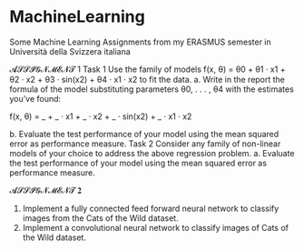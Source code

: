# MachineLearning
Some Machine Learning Assignments from my ERASMUS semester in Università della Svizzera italiana 


𝓐𝓢𝓢𝓘𝓖𝓝𝓜𝓔𝓝𝓣 1
Task 1
Use the family of models f(x, θ) = θ0 + θ1 · x1 + θ2 · x2 + θ3 · sin(x2) + θ4 · x1 · x2 to fit the
data.
a. Write in the report the formula of the model substituting parameters θ0, . . . , θ4 with
the estimates you’ve found:

f(x, θ) = _ + _ · x1 + _ · x2 + _ · sin(x2) + _ · x1 · x2

b. Evaluate the test performance of your model using the mean squared error as
performance measure.
Task 2
Consider any family of non-linear models of your choice to address the above regression
problem.
a. Evaluate the test performance of your model using the mean squared error as
performance measure.


𝓐𝓢𝓢𝓘𝓖𝓝𝓜𝓔𝓝𝓣 𝟐
1. Implement a fully connected feed forward neural network to classify images from
the Cats of the Wild dataset.
2. Implement a convolutional neural network to classify images of Cats of the Wild
dataset.
